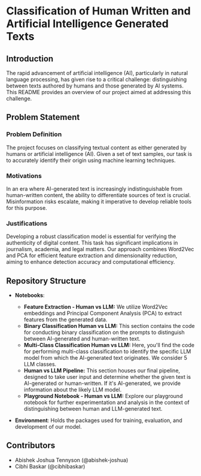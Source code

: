 # Classification of Human Written and Artificial Intelligence Generated Texts

## Introduction
The rapid advancement of artificial intelligence (AI), particularly in natural language processing, has given rise to a critical challenge: distinguishing between texts authored by humans and those generated by AI systems. This README provides an overview of our project aimed at addressing this challenge.

## Problem Statement
### Problem Definition
The project focuses on classifying textual content as either generated by humans or artificial intelligence (AI). Given a set of text samples, our task is to accurately identify their origin using machine learning techniques.

### Motivations
In an era where AI-generated text is increasingly indistinguishable from human-written content, the ability to differentiate sources of text is crucial. Misinformation risks escalate, making it imperative to develop reliable tools for this purpose.

### Justifications
Developing a robust classification model is essential for verifying the authenticity of digital content. This task has significant implications in journalism, academia, and legal matters. Our approach combines Word2Vec and PCA for efficient feature extraction and dimensionality reduction, aiming to enhance detection accuracy and computational efficiency.

## Repository Structure
- **Notebooks**:
  - **Feature Extraction - Human vs LLM:** We utilize Word2Vec embeddings and Principal Component Analysis (PCA) to extract features from the generated data.
  - **Binary Classification Human vs LLM:** This section contains the code for conducting binary classification on the prompts to distinguish between AI-generated and human-written text.
  - **Multi-Class Classification Human vs LLM:** Here, you'll find the code for performing multi-class classification to identify the specific LLM model from which the AI-generated text originates. We consider 5 LLM classes.
  - **Human vs LLM Pipeline:** This section houses our final pipeline, designed to take user input and determine whether the given text is AI-generated or human-written. If it's AI-generated, we provide information about the likely LLM model.
  - **Playground Notebook - Human vs LLM:** Explore our playground notebook for further experimentation and analysis in the context of distinguishing between human and LLM-generated text.
  
- **Environment**:
  Holds the packages used for training, evaluation, and development of our model.

## Contributors
- Abishek Joshua Tennyson (@abishek-joshua)
- Cibhi Baskar (@cibhibaskar)
